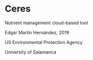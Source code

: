 # Ceres
Nutrient management cloud-based tool


Edgar Martín Hernández, 2019

US Environmental Protection Agency

University of Salamanca
